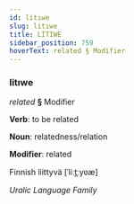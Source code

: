 ```yaml
---
id: litıwe
slug: litıwe
title: LİTIWE
sidebar_position: 759
hoverText: related § Modifier
---
```


### litıwe

*related* **§** Modifier

**Verb**: to be related

**Noun**: relatedness/relation

**Modifier**: related

Finnish liittyvä [ˈliːt̪ːyʋæ]

*Uralic Language Family*